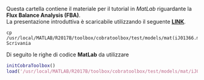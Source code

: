 Questa cartella contiene il materiale per il tutorial in *MatLab* riguardante la **Flux Balance Analysis (FBA)**.  
La presentazione introduttiva è scaricabile utilizzando il seguente [**LINK**](https://drive.google.com/open?id=1ek5q6gPeHc9OsQLrHw2RAU00rl5uz-2N).  
```
cp /usr/local/MATLAB/R2017B/toolbox/cobratoolbox/test/models/mat(iJ01366.mat Scrivania
```

Di seguito le righe di codice **MatLab** da utilizzare

```MatLab
initCobraToolbox()
load('/usr/local/MATLAB/R2017B/toolbox/cobratoolbox/test/models/mat/iJ01366.mat')

```
